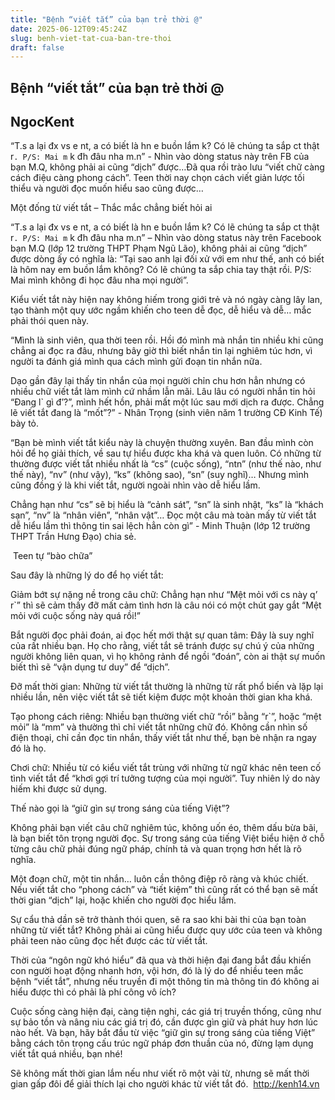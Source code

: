 ```yaml
---
title: "Bệnh “viết tắt” của bạn trẻ thời @"
date: 2025-06-12T09:45:24Z
slug: benh-viet-tat-cua-ban-tre-thoi
draft: false
---
```


## Bệnh “viết tắt” của bạn trẻ thời @

## NgocKent

“T.s a lại đx vs e nt, a có biết là hn e buồn lắm k? Có lẽ chúng ta sắp ct thật r`. P/S: Mai m` k đh đâu nha m.n” - Nhìn vào dòng status này trên FB của bạn M.Q, không phải ai cũng “dịch” được…Đã qua rồi trào lưu “viết chữ càng cách điệu càng phong cách”. Teen thời nay chọn cách viết giản lược tối thiểu và người đọc muốn hiểu sao cũng được…
 
Một đống từ viết tắt – Thắc mắc chẳng biết hỏi ai
 
“T.s a lại đx vs e nt, a có biết là hn e buồn lắm k? Có lẽ chúng ta sắp ct thật r`. P/S: Mai m` k đh đâu nha m.n” – Nhìn vào dòng status này trên Facebook bạn M.Q (lớp 12 trường THPT Phạm Ngũ Lão), không phải ai cũng “dịch” được dòng ấy có nghĩa là: “Tại sao anh lại đối xử với em như thế, anh có biết là hôm nay em buồn lắm không? Có lẽ chúng ta sắp chia tay thật rồi. P/S: Mai mình không đi học đâu nha mọi người”.
 
Kiểu viết tắt này hiện nay không hiếm trong giới trẻ và nó ngày càng lây lan, tạo thành một quy ước ngầm khiến cho teen dễ đọc, dễ hiểu và dễ… mắc phải thói quen này.
 
“Mình là sinh viên, qua thời teen rồi. Hồi đó mình mà nhắn tin nhiều khi cũng chẳng ai đọc ra đâu, nhưng bây giờ thì biết nhắn tin lại nghiêm túc hơn, vì người ta đánh giá mình qua cách mình gửi đoạn tin nhắn nữa.
 
Dạo gần đây lại thấy tin nhắn của mọi người chỉn chu hơn hẳn nhưng có nhiều chữ viết tắt làm mình cứ nhầm lẫn mãi. Lâu lâu có người nhắn tin hỏi “Đang l` gì đ’?”, mình hết hồn, phải mất một lúc sau mới dịch ra được. Chẳng lẽ viết tắt đang là “mốt”?” - Nhân Trọng (sinh viên năm 1 trường CĐ Kinh Tế) bày tỏ.
 
“Bạn bè mình viết tắt kiểu này là chuyện thường xuyên. Ban đầu mình còn hỏi để họ giải thích, về sau tự hiểu được kha khá và quen luôn. Có những từ thường được viết tắt nhiều nhất là “cs” (cuộc sống), “ntn” (như thế nào, như thế này), “nv” (như vậy), “ks” (không sao), “sn” (suy nghĩ)… Nhưng mình cũng đồng ý là khi viết tắt, người ngoài nhìn vào dễ hiểu lầm.
 
Chẳng hạn như “cs” sẽ bị hiểu là “cảnh sát”, “sn” là sinh nhật, “ks” là “khách sạn”, “nv” là “nhân viên”, “nhân vật”… Đọc một câu mà toàn mấy từ viết tắt dễ hiểu lầm thì thông tin sai lệch hẳn còn gì” - Minh Thuận (lớp 12 trường THPT Trần Hưng Đạo) chia sẻ.



​ 
Teen tự “bào chữa”
 
Sau đây là những lý do để họ viết tắt:
 
Giảm bớt sự nặng nề trong câu chữ: Chẳng hạn như “Mệt mỏi với cs này q’ r`” thì sẽ cảm thấy đỡ mất cảm tình hơn là câu nói có một chút gay gắt “Mệt mỏi với cuộc sống này quá rồi!”
 
Bắt người đọc phải đoán, ai đọc hết mới thật sự quan tâm: Đây là suy nghĩ của rất nhiều bạn. Họ cho rằng, viết tắt sẽ tránh được sự chú ý của những người không liên quan, vì họ không rảnh để ngồi “đoán”, còn ai thật sự muốn biết thì sẽ “vận dụng tư duy” để “dịch”.
 
Đỡ mất thời gian: Những từ viết tắt thường là những từ rất phổ biến và lặp lại nhiều lần, nên việc viết tắt sẽ tiết kiệm được một khoản thời gian kha khá.
 
Tạo phong cách riêng: Nhiều bạn thường viết chữ “rồi” bằng “r`”, hoặc “mệt mỏi” là “mm” và thường thì chỉ viết tắt những chữ đó. Không cần nhìn số điện thoại, chỉ cần đọc tin nhắn, thấy viết tắt như thế, bạn bè nhận ra ngay đó là họ.
 
Chơi chữ: Nhiều từ có kiểu viết tắt trùng với những từ ngữ khác nên teen cố tình viết tắt để “khơi gợi trí tưởng tượng của mọi người”. Tuy nhiên lý do này hiếm khi được sử dụng.
 
Thế nào gọi là “giữ gìn sự trong sáng của tiếng Việt”?
 
Không phải bạn viết câu chữ nghiêm túc, không uốn éo, thêm dấu bừa bãi, là bạn biết tôn trọng người đọc. Sự trong sáng của tiếng Việt biểu hiện ở chỗ từng câu chữ phải đúng ngữ pháp, chính tả và quan trọng hơn hết là rõ nghĩa.
 
Một đoạn chữ, một tin nhắn… luôn cần thông điệp rõ ràng và khúc chiết. Nếu viết tắt cho “phong cách” và “tiết kiệm” thì cũng rất có thể bạn sẽ mất thời gian “dịch” lại, hoặc khiến cho người đọc hiểu lầm.
 
Sự cẩu thả dần sẽ trở thành thói quen, sẽ ra sao khi bài thi của bạn toàn những từ viết tắt? Không phải ai cũng hiểu được quy ước của teen và không phải teen nào cũng đọc hết được các từ viết tắt.
 
Thời của “ngôn ngữ khó hiểu” đã qua và thời hiện đại đang bắt đầu khiến con người hoạt động nhanh hơn, vội hơn, đó là lý do để nhiều teen mắc bệnh “viết tắt”, nhưng nếu truyền đi một thông tin mà thông tin đó không ai hiểu được thì có phải là phí công vô ích?
 
Cuộc sống càng hiện đại, càng tiện nghi, các giá trị truyền thống, cũng như sự bảo tồn và nâng niu các giá trị đó, cần được gìn giữ và phát huy hơn lúc nào hết. Và bạn, hãy bắt đầu từ việc “giữ gìn sự trong sáng của tiếng Việt” bằng cách tôn trọng cấu trúc ngữ pháp đơn thuần của nó, đừng lạm dụng viết tắt quá nhiều, bạn nhé!
 
Sẽ không mất thời gian lắm nếu như viết rõ một vài từ, nhưng sẽ mất thời gian gấp đôi để giải thích lại cho người khác từ viết tắt đó.
​
http://kenh14.vn